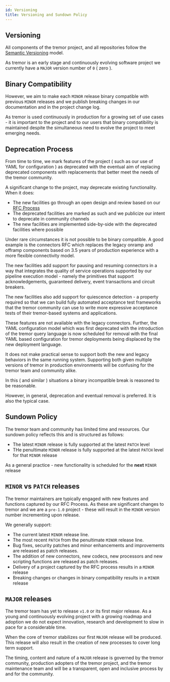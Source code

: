 ```yaml
---
id: Versioning
title: Versioning and Sundown Policy
---
```


## Versioning

All components of the tremor project, and all repositories follow the
[Semantic Versioning](https://semver.org/) model.

As tremor is an early stage and continuously evolving software project
we currently have a `MAJOR` version number of `0` ( zero ).

## Binary Compatibility

However, we aim to make each `MINOR` release binary compatible with
previous `MINOR` releases and we publish breaking changes in our
documentation and in the project change log.

As tremor is used continuously in production for a growing set of use
cases - it is important to the project and to our users that binary
compatibility is maintained despite the simultaneous need to evolve
the project to meet emerging needs.

## Deprecation Process

From time to time, we mark features of the project ( such as our use of YAML
for configuration ) as deprecated with the eventual aim of replacing deprecated
components with replacements that better meet the needs of the tremor community.

A significant change to the project, may deprecate existing functionality. When it
does:
* The new facilities go through an open design and review based on our [RFC Process](https://www.tremor.rs/rfc/index)
* The deprecated facilities are marked as such and we publicize our intent to deprecate in community channels
* The new facilities are implemented side-by-side with the deprecated facilities where possible

Under rare circumstances it is not possible to be binary compatible. A good example is the connectors
RFC which replaces the legacy onramp and offramp components based on 3.5 years of production experience
with a more flexible connectivity model.

The new facilities add support for pausing and resuming connectors in a way that integrates the quality of
service operations supported by our pipeline execution model - namely the primitives that support acknowledgements, guaranteed delivery, event transactions and circuit breakers.

The new facilities also add support for quiescence detection - a property required so that we can build fully
automated acceptance test frameworks that the tremor community can use to write more expressive acceptance
tests of their tremor-based systems and applications.

These features are not available with the legacy connectors. Further, the YAML configuration model which was
first deprecated with the introduction of the tremor query language is now scheduled for removal with the
final YAML based configuration for tremor deployments being displaced by the new deployment language.

It does not make practical sense to support both the new and legacy behaviors in the same running system.
Supporting both given multiple versions of tremor in production environments will be confusing for the
tremor team and community alike.

In this ( and similar ) situations a binary incompatible break is reasoned to be reasonable.

However, in general, deprecation and eventual removal is preferred. It is also the typical case.

## Sundown Policy

The tremor team and community has limited time and resources. Our sundown policy reflects this
and is structured as follows:

* The latest `MINOR` release is fully supported at the latest `PATCH` level
* THe penultimate `MINOR` release is fully supported at the latest `PATCH` level for that `MINOR` release

As a general practice - new functionality is scheduled for the **next** `MINOR` release


## `MINOR` vs `PATCH` releases

The tremor maintainers are typically engaged with new features and functions captured by our RFC Process.
As these are significant changes to tremor and we are a `pre-1.0` project - these will result in the `MINOR`
version number incrementing upon release.

We generally support:
* The current latest `MINOR` release line.
* The most recent `PATCH` from the penultimate `MINOR` release line.
* Bug fixes, security patches and minor enhancements and improvements are released as patch releases.
* The addition of new connectors, new codecs, new processors and new scripting functions are released as patch releases.
* Delivery of a project captured by the RFC process results in a `MINOR` release
* Breaking changes or changes in binary compatibility results in a `MINOR` release

## `MAJOR` releases

The tremor team has yet to release `v1.0` or its first major release. As a young and continuously
evolving project with a growing roadmap and adoption we do not expect innovation, research and
development to slow in pace for a considerable time.

When the core of tremor stabilizes our first `MAJOR` release will be produced. This
release will also result in the creation of new processes to cover long term support.

The timing, content and nature of a `MAJOR` release is governed by the tremor community,
production adopters of the tremor project, and the tremor maintenance team and will be
a transparent, open and inclusive process by and for the community.


